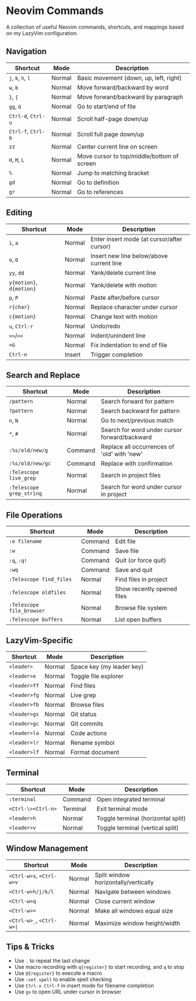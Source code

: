 # Neovim Commands

A collection of useful Neovim commands, shortcuts, and mappings based on my LazyVim configuration.

## Navigation

| Shortcut | Mode | Description |
|----------|------|-------------|
| `j`, `k`, `h`, `l` | Normal | Basic movement (down, up, left, right) |
| `w`, `b` | Normal | Move forward/backward by word |
| `}`, `{` | Normal | Move forward/backward by paragraph |
| `gg`, `G` | Normal | Go to start/end of file |
| `Ctrl-d`, `Ctrl-u` | Normal | Scroll half-page down/up |
| `Ctrl-f`, `Ctrl-b` | Normal | Scroll full page down/up |
| `zz` | Normal | Center current line on screen |
| `H`, `M`, `L` | Normal | Move cursor to top/middle/bottom of screen |
| `%` | Normal | Jump to matching bracket |
| `gd` | Normal | Go to definition |
| `gr` | Normal | Go to references |

## Editing

| Shortcut | Mode | Description |
|----------|------|-------------|
| `i`, `a` | Normal | Enter insert mode (at cursor/after cursor) |
| `o`, `O` | Normal | Insert new line below/above current line |
| `yy`, `dd` | Normal | Yank/delete current line |
| `y{motion}`, `d{motion}` | Normal | Yank/delete with motion |
| `p`, `P` | Normal | Paste after/before cursor |
| `r{char}` | Normal | Replace character under cursor |
| `c{motion}` | Normal | Change text with motion |
| `u`, `Ctrl-r` | Normal | Undo/redo |
| `>>`/`<<` | Normal | Indent/unindent line |
| `=G` | Normal | Fix indentation to end of file |
| `Ctrl-n` | Insert | Trigger completion |

## Search and Replace

| Shortcut | Mode | Description |
|----------|------|-------------|
| `/pattern` | Normal | Search forward for pattern |
| `?pattern` | Normal | Search backward for pattern |
| `n`, `N` | Normal | Go to next/previous match |
| `*`, `#` | Normal | Search for word under cursor forward/backward |
| `:%s/old/new/g` | Command | Replace all occurrences of 'old' with 'new' |
| `:%s/old/new/gc` | Command | Replace with confirmation |
| `:Telescope live_grep` | Normal | Search in project files |
| `:Telescope grep_string` | Normal | Search for word under cursor in project |

## File Operations

| Shortcut | Mode | Description |
|----------|------|-------------|
| `:e filename` | Command | Edit file |
| `:w` | Command | Save file |
| `:q`, `:q!` | Command | Quit (or force quit) |
| `:wq` | Command | Save and quit |
| `:Telescope find_files` | Normal | Find files in project |
| `:Telescope oldfiles` | Normal | Show recently opened files |
| `:Telescope file_browser` | Normal | Browse file system |
| `:Telescope buffers` | Normal | List open buffers |

## LazyVim-Specific

| Shortcut | Mode | Description |
|----------|------|-------------|
| `<leader>` | Normal | Space key (my leader key) |
| `<leader>e` | Normal | Toggle file explorer |
| `<leader>ff` | Normal | Find files |
| `<leader>fg` | Normal | Live grep |
| `<leader>fb` | Normal | Browse files |
| `<leader>gs` | Normal | Git status |
| `<leader>gc` | Normal | Git commits |
| `<leader>la` | Normal | Code actions |
| `<leader>lr` | Normal | Rename symbol |
| `<leader>lf` | Normal | Format document |

## Terminal

| Shortcut | Mode | Description |
|----------|------|-------------|
| `:terminal` | Command | Open integrated terminal |
| `<Ctrl-\><Ctrl-n>` | Terminal | Exit terminal mode |
| `<leader>h` | Normal | Toggle terminal (horizontal split) |
| `<leader>v` | Normal | Toggle terminal (vertical split) |

## Window Management

| Shortcut | Mode | Description |
|----------|------|-------------|
| `<Ctrl-w>s`, `<Ctrl-w>v` | Normal | Split window horizontally/vertically |
| `<Ctrl-w>h/j/k/l` | Normal | Navigate between windows |
| `<Ctrl-w>q` | Normal | Close current window |
| `<Ctrl-w>=` | Normal | Make all windows equal size |
| `<Ctrl-w>_`, `<Ctrl-w>\|` | Normal | Maximize window height/width |

## Tips & Tricks

- Use `.` to repeat the last change
- Use macro recording with `q{register}` to start recording, and `q` to stop
- Use `@{register}` to execute a macro
- Use `:set spell` to enable spell checking
- Use `Ctrl-x Ctrl-f` in insert mode for filename completion
- Use `gx` to open URL under cursor in browser
